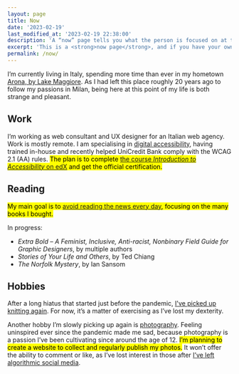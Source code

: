 ```yaml
---
layout: page
title: Now
date: '2023-02-19'
last_modified_at: '2023-02-19 22:38:00'
description: 'A “now” page tells you what the person is focused on at this point in their life.'
excerpt: 'This is a <strong>now page</strong>, and if you have your own site, <a href="https://nownownow.com/about">you should make one, too</a>. From an idea by Derek Sivers.'
permalink: /now/
---
```

I’m currently living in Italy, spending more time than ever in my hometown [Arona, by Lake Maggiore](https://silviamaggidesign.com/tag/arona/ "View posts tagged 'Arona'"). As I had left this place roughly 20 years ago to follow my passions in Milan, being here at this point of my life is both strange and pleasant. 

## Work

I’m working as web consultant and UX designer for an Italian web agency. Work is mostly remote. I am specialising in [digital accessibility](https://silviamaggidesign.com/category/accessibility/ "View posts under the 'accessibility' category"), having trained in-house and recently helped UniCredit Bank comply with the WCAG 2.1 (AA) rules. <mark class="smd-highlight d-inline">The plan is to complete <a href="https://www.edx.org/course/web-accessibility-introduction">the course <em>Introduction to Accessibility</em> on edX</a> and get the official certification.</mark>

## Reading

<mark class="smd-highlight d-inline">My main goal is to <a href="https://silviamaggidesign.com/notes/note-about-news-consumption/" title="read a brief note about news consumption">avoid reading the news every day</a>, focusing on the many books I bought.</mark> 

In progress:

- _Extra Bold – A Feminist, Inclusive, Anti-racist, Nonbinary Field Guide for Graphic Designers_, by multiple authors
- _Stories of Your Life and Others_, by Ted Chiang
- _The Norfolk Mystery_, by Ian Sansom


## Hobbies

After a long hiatus that started just before the pandemic, [I've picked up knitting again](https://silviamaggidesign.com/personal/back-to-knitting/). For now, it’s a matter of exercising as I’ve lost my dexterity.

Another hobby I’m slowly picking up again is [photography](https://silviamaggidesign.com/category/photography/ "View all posts under the 'photography' category"). Feeling uninspired ever since the pandemic made me sad, because photography is a passion I’ve been cultivating since around the age of 12. <mark class="smd-highlight d-inline">I’m planning to create a website to collect and regularly publish my photos.</mark> It won’t offer the ability to comment or like, as I’ve lost interest in those after [I’ve left algorithmic social media](https://silviamaggidesign.com/personal/life-off-social-media/ "read what happened when I left social media").